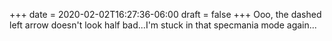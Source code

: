 +++
date = 2020-02-02T16:27:36-06:00
draft = false
+++
Ooo, the dashed left arrow doesn't look half bad...I'm stuck in that specmania mode again...